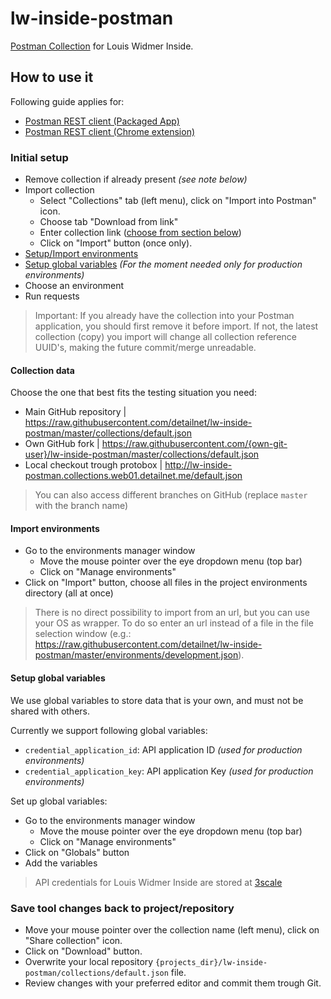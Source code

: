 # lw-inside-postman
[Postman Collection](https://www.getpostman.com/) for Louis Widmer Inside.

## How to use it
Following guide applies for:

- [Postman REST client (Packaged App)](https://www.getpostman.com/)
- [Postman REST client (Chrome extension)](https://chrome.google.com/webstore/detail/postman-rest-client/fdmmgilgnpjigdojojpjoooidkmcomcm)

### Initial setup
 
- Remove collection if already present _(see note below)_
- Import collection 
  - Select "Collections" tab (left menu), click on "Import into Postman" icon.
  - Choose tab "Download from link"
  - Enter collection link ([choose from section below](#collection-data))
  - Click on "Import" button (once only).
- [Setup/Import environments](#import-environments)
- [Setup global variables](#setup-global-variables) _(For the moment needed only for production environments)_
- Choose an environment
- Run requests 

> Important: If you already have the collection into your Postman application, you should first remove it before import.
> If not, the latest collection (copy) you import will change all collection reference UUID's, making the future commit/merge unreadable.

#### Collection data

Choose the one that best fits the testing situation you need:

- Main GitHub repository | https://raw.githubusercontent.com/detailnet/lw-inside-postman/master/collections/default.json
- Own GitHub fork | https://raw.githubusercontent.com/{own-git-user}/lw-inside-postman/master/collections/default.json
- Local checkout trough protobox | http://lw-inside-postman.collections.web01.detailnet.me/default.json

> You can also access different branches on GitHub (replace `master` with the branch name)

#### Import environments

- Go to the environments manager window
  - Move the mouse pointer over the eye dropdown menu (top bar)
  - Click on "Manage environments"
- Click on "Import" button, choose all files in the project environments directory (all at once)

> There is no direct possibility to import from an url, but you can use your OS as wrapper. 
> To do so enter an url instead of a file in the file selection window (e.g.: https://raw.githubusercontent.com/detailnet/lw-inside-postman/master/environments/development.json).

#### Setup global variables

We use global variables to store data that is your own, and must not be shared with others.

Currently we support following global variables:

 - `credential_application_id`: API application ID _(used for production environments)_
 - `credential_application_key`: API application Key _(used for production environments)_

Set up global variables:

- Go to the environments manager window
  - Move the mouse pointer over the eye dropdown menu (top bar)
  - Click on "Manage environments"
- Click on "Globals" button
- Add the variables

> API credentials for Louis Widmer Inside are stored at [3scale](https://detailnet-admin.3scale.net)

### Save tool changes back to project/repository

- Move your mouse pointer over the collection name (left menu), click on "Share collection" icon.
- Click on "Download" button.
- Overwrite your local repository `{projects_dir}/lw-inside-postman/collections/default.json` file.
- Review changes with your preferred editor and commit them trough Git.
